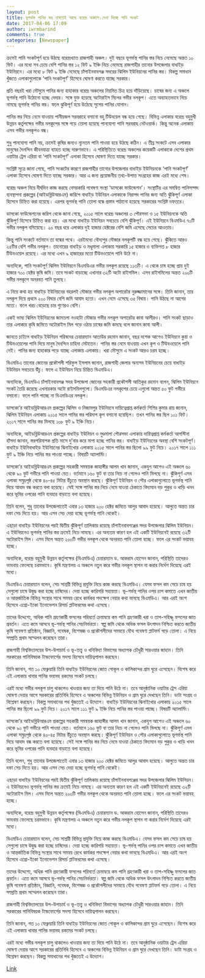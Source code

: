 ```yaml
---
layout: post
title: ভূগর্ভস্ত পানির স্তর নামতেই আছে বরেন্দ্র অঞ্চলে।দেখা দিচ্ছে পানি সংকট
date: 2017-04-06 17:09
author: iwrmbarind
comments: true
categories: [Newspaper]
---
```

ক্রমেই পানি সংকটপূর্ণ হয়ে উঠছে বরেন্দ্রখ্যাত রাজশাহী অঞ্চল। দুই বছরে ভূগর্ভস্থ পানির স্তর নিচে নেমেছে অন্তত ১০ ফিট। এর মধ্যে সব চেয়ে বেশি পানির স্তর ১২ ফিট ৯ ইঞ্চি নিচে নেমেছে রাজশাহীর তানোর উপজেলার বাধাইড় ইউনিয়নে। এর মধ্যে ৮ ফিট ৯ ইঞ্চি নেমেছে চাঁপাইনবাবগঞ্জ সদরের ঝিলিম ইউনিয়নের পানির স্তর। বিকল্প সমাধান খুঁজতে এলাকাগুলোকে ‘পানি সংকটপূর্ণ’ হিসেবে ঘোষণা করতে যাচ্ছে সরকার।

প্রতি বছরই খরা মৌসুমে পানির জন্য হাহাকার বরেন্দ্র অঞ্চলের নিয়মিত চিত্র হয়ে দাঁড়িয়েছে। চাষের জন্য এ অঞ্চলে ভূগর্ভস্থ পানি উঠোনো হচ্ছে দেদার। সঙ্গে যুক্ত হয়েছে অটোরাইস মিলের গভীর নলকূপ। এতে অব্যাহতভাবে নিচে নামছে ভূগর্ভস্থ পানির স্তর। ফলে ঝুকিপূর্ণ হয়ে উঠেছে সুপেয় পানির যোগান।

পানির স্তর নিচে নেমে যাওয়ায় পানীয়জল সরবরাহে বসানো বহু টিউবয়েল বন্ধ হয়ে গেছে। বিভিন্ন এলাকার বরেন্দ্র বহুমুখী উন্নয়ন কর্তৃপক্ষের গভীর নলকূপের সঙ্গে গড়ে তোলা হয়েছে পানযোগ্য পানি সরবরাহ নেটওয়ার্ক। কিন্তু অনেক এলাকায় এসব গভীর নলকূপও বন্ধ।

শুধু পানযোগ্য পানি নয়, ক্রমেই কৃষির জন্যও ন্যূনতম পানি পাওয়া হয়ে উঠছে কঠিন। এ তীব্র সংকটে এসব এলাকার মানুষের দৈনন্দিন জীবনযাত্রা ব্যাহত হচ্ছে দারুণভাবে। এ পরিস্থিতিতে বরেন্দ্র অঞ্চলের কয়েকটি এলাকাকে দেশের প্রথম ওয়াটার ট্রেস এরিয়া বা ‘পানি সংকটপূর্ণ’ এলাকা হিসেবে ঘোষণা দিতে যাচ্ছে সরকার।

সংশ্লিষ্ট সূত্রে জানা গেছে, পানি সংকটের কারণে রাজশাহীর তানোর উপজেলার বাধাইড় ইউনিয়নকে ‘পানি সংকটপূর্ণ’ এলাকা হিসেবে ঘোষণা দিতে যাচ্ছে সরকার। আর এ জন্য প্রয়োজনীয় তথ্য-উপাত্ত সংগ্রহের কাজ এরই মধ্যে শেষ।

বরেন্দ্র অঞ্চল নিয়ে দীর্ঘদিন কাজ করছে বেসরকারি গবেষণা সংস্থা ‘ডাসকো ফাউন্ডেশন’। সংস্থাটির এর সমন্বিত পানিসম্পদ ব্যবস্থাপনা প্রকল্পের (আইডব্লিউআরএম) জরিপে বাধাইড় ইউনিয়ন এলাকাকে নিরাপদ পানির জন্য অতি ঝুঁকিপূর্ণ এলাকা হিসেবে চিহ্নিত করা হয়েছে। এরপর ভূগর্ভস্থ পানি তোলা বন্ধে প্রস্তাব পাঠানো হয়েছে সরকারের সংশ্লিষ্ট দফতরে।

ডাসকো ফাউন্ডেশনের জরিপ থেকে জানা গেছে, ২০১৫ সালে বরেন্দ্র অঞ্চলের ৩ পৌরসভা ও ১৫ ইউনিয়নকে অতি ঝুঁকিপূর্ণ হিসেবে চিহ্নিত করা হয়। এর মধ্যে বাধাইড় ইউনিয়ন সবচেয়ে বেশি ঝুঁকিপূর্ণ। এই ইউনিয়নে বিএমডিএ ৭০টি গভীর নলকূপ বসিয়েছে। ২০ বছর ধরে এলাকার দুই হাজার হেক্টরের বেশি জমি এসেছে সেচের আওতায়।

কিন্তু পানি সংকটে বর্তমানে তা বন্ধের পথে। এরইমধ্যে বৌদ্যপুর মৌজার নলকূপটি বন্ধ হয়ে গেছে। ঝুঁকিতে আরও ২৫টির বেশি গভীর নলকূপ। তানোরের বাধাইড় ও মণ্ডুমালা এলাকায় সরকারি ১৫ হাজার ও ব্যক্তিগত ৮ হাজার টিউবওয়েল রয়েছে। এর মধ্যে এখন ৯ হাজারের মতো টিউবওয়েলে পানি উঠে না।

অন্যদিকে, পানি সংকটপূর্ণ ঝিলিম ইউনিয়নে বিএমডিএর গভীর নলকূপ রয়েছে ১১৩টি। এ থেকে চাষ হচ্ছে প্রায় দুই হাজার ৭০০ হেক্টর কৃষি জমি। তবে সংকট বাড়াচ্ছে এখানার ৩২টি অটো রাইসমিল। এসব রাইসমিলের অন্তত ২০০টি গভীর নলকূপে অনরবত পানি তুলছে।

এ নিয়ে কথা হয় বাধাইড় ইউনিয়নের বহরলই মৌজার গভীর নলকূপ অপারেটর নুরুজ্জামানের সঙ্গে। তিনি জানান, তার নলকূপ দিয়ে প্রথমে ২০০ বিঘার বেশি জমি আবাদ হতো। এখন নেমে এসেছে ৩৫ বিঘায়। পানি উঠছে না আগের মতো। ফলে খরচ বেড়েছে চার গুণেরও বেশি।

একই ভাষ্য ঝিলিম ইউনিয়নের জামতলা নওহাটা মৌজার গভীর নলকূপ অপারেটর কাবা আলীরও। পানি সংকট ছাড়াও তার এলাকায় কৃষি জমিতে অটোরাইস মিল গড়ে ওঠায় চাষের জমি কমছে বলে জানান কাবা আলী।

জানতে চাইলে বাধাইড় ইউনিয়ন পরিষদের চেয়ারম্যান আতাউর রহমান জানান, বছর দশেক আগেও ইউনিয়নে কুয়া ও টিউবওয়েলের পানি দিয়ে মানুষ দৈনন্দিন চাহিদা মেটাতেন। পানির স্তর নেমে যাওয়ায় এখন কূপ ও টিউবওয়েলে পানি নেই। পানির জন্য হাহাকার পড়ে যাচ্ছে এলাকায় এলাকায়। খরা মৌসুমে এ সংকট আরও চরম হচ্ছে।

বিএমডিএ তানোর জোনের প্রকৌশলী শরিফুল ইসলাম জানান, রাজশাহী জেলার অন্যসব ইউনিয়নের চেয়ে বাধাইড় ইউনিয়ন সবচেয়ে উঁচু। ফলে এ ইউনিয়ন নিয়ে চিন্তিত বিএমডিএ।

অন্যদিকে, বিএমডিএ চাঁপাইনবাবগঞ্জ সদর উপজেলা জোনের সহকারী প্রকৌশলী আতিকুর রহমান বলেন, ঝিলিম ইউনিয়নে সংকট তৈরি করেছে এখনারকার অটো রাইসমিলগুলো। বিএমডিএর নলকূপের চেয়ে এগুলো অন্তত ৫০ ফুট গভীরে বসানো। ফলে পানি পাচ্ছে না বিএমডিএর নলকূপ।

ডাসকো’র আইডব্লিউআরএম প্রকল্পের ঝিলিম ও নিজামপুর ইউনিয়নে দায়িত্বেপ্রাপ্ত কর্মকর্তা শিশির কুমার রায় জানান, ঝিলিম ইউনিয়ন এলাকায় ২০১৫ সালে পানির স্তর পরিমাপ কূপ বসানো হয়েছিল। তখন পানির স্তর ছিল ১০১ ফিট। ২০১৭ সালে পানির স্তর মিলছে ১০৮ ফুট ৯ ইঞ্চি নিচে।

অন্যদিকে, আইডব্লিউআরএম প্রকল্পের বাধাইড় ইউনিয়ন ও মুণ্ডমালা পৌরসভা এলাকায় দায়িত্বপ্রাপ্ত কর্মকর্তা আগস্টিনা হাঁসদা জানান, স্তরপরিমাপক প্রতি মাসে দু’বার করে মাপা হচ্ছে পানির স্তর। বাধাইড় ইউনিয়নের অবস্থা বেশি সংকটপূর্ণ। বাধাইড় ইউনিবাধাইড় ইউনিয়নের ঝিনাইখোর এলাকায় ২০১৫ সালে পানির স্তর ছিলো ৯৯ ফুট নিচে। ২০১৭ সালে ১১১ ফুট ৯ ইঞ্চি নিচে পানির স্তর পাওয়া পাচ্ছে। বিষয়টি অ্যালার্মিং।

ডাসকো’র আইডব্লিউআরএম প্রকল্পের সহকারী সমন্বয়ক জাহাঙ্গীর আলম খান জানান, একযুগ আগেও এই অঞ্চলে ৬০ থেকে ৯০ ফুট গভীরে পানি পাওয়া যেত। বর্তমানে ১৬০ ফুট বা তার নিচে না গেলেও পানি মিলছে না। ঝুঁকিপূর্ণ এসব এলাকা সমুদ্রপৃষ্ঠ থেকে ৪০-৪৫ মিটার উঁচুতে অবস্থান করছে। ঝুঁকিপূর্ণ ইউনিয়ন ও পৌর এলাকাগুলোতে ভূগর্ভস্থ পানি দিয়ে আবাদ বন্ধ করতে বলা হয়েছে। সেই সঙ্গে পানির স্তর নিচে নেমে যাওয়া ঠেকাতে বিদ্যমান বড় পুকুর ও খাড়ি খনন করে ভূমির ওপরের পানি ব্যবহার বাড়াতে বলা হয়েছে।

তিনি বলেন, শুধু তানোর উপজেলাতেই এবার ১৩ হাজার ২০০ হেক্টর জমিতে আলুর আবাদ হয়েছে। আলুতে অন্তত চার দফা সেচ দিতে হয়। আর এসব সেচ দেয়া হচ্ছে ভূগর্ভস্থ পানি থেকেই।

এছাড়া বাধাইড় ইউনিয়নের পরই দ্বিতীয় ঝুঁকিপূর্ণ তালিকায় রয়েছে চাঁপাইনবাবগঞ্জের সদর উপজেলার ঝিলিম ইউনিয়ন। এ ইউনিয়নেও ভূগর্ভস্থ পানির স্তর ক্রমেই নিচে নামছে। এর অন্যতম কারণ হল এই একটি ইউনিয়নেই রয়েছে ৩২টি অটোরাইস মিল। এসব মিলে অন্তত ২০০টি গভীর নলকূপ থেকে অনরবত পানি তোলা হচ্ছে। ফলে এর সংকট ভয়াবহ হচ্ছে।

অন্যদিকে, বরেন্দ্র বহুমুখী উন্নয়ন কর্তৃপক্ষের (বিএমডিএ) চেয়ারম্যান ড. আকরাম হোসেন জানান, পরিস্থিতি তাদেরও ভাবনায় ফেলেছে চরমভাবে। কৃষি মন্ত্রণালয় এ অঞ্চলে নতুন করে গভীর নলকূপ স্থাপন না করার নির্দেশ দিয়েছে এরই মধ্যে।

বিএমডিএ চেয়ারম্যান বলেন, সেচ সাশ্রয়ী বিভিন্ন প্রযুক্তি নিয়ে কাজ করছে বিএমডিএ। যেসব ফসল কম সেচে চাষ হয় সেগুলো চাষে উদ্বুদ্ধ করা হচ্ছে চাষিদের। দেয়া হচ্ছে কারিগরি সহায়তা। ভূ-গর্ভস্থ পানির ওপর চাপ কমাতে এখন জাতীয় ও আন্তর্জাতিক বিভিন্ন সংস্থার সাথে সমন্বয় রেখে কার্যকর পদক্ষেপ নেয়ার কথা ভাবছে বিএমডিএ। আর এরই অংশ হিসেবে এগ্রো-ইকো ইনোভেশন রিসার্চ প্লাটফরমের কথা এসেছে।

তাদের উদ্দেশ্যে, অধিক পানি গ্রহণকারী ফসলের পরিবর্তে ক্রমান্বয়ে কম পানি গ্রহণকারী খরা ও তাপ-সহিষ্ণু ফসলের জাত প্রবর্তন। এতে কমে আসবে ভূ-গর্ভস্থ পানির সেচনির্ভরতা। স্বল্প জমি থেকে অধিক ফসল উৎপাদন নিশ্চিত করতে জাতীয় কৃষি গবেষণা প্রতিষ্ঠান, বিজ্ঞানি, গবেষক, বিশেষজ্ঞ ও প্রকৌশলীদের সমন্বয়ে যৌথ গবেষণা প্লাটফর্ম গড়ে তোলা। এ নিয়ে সম্প্রতি প্রথম সম্মেলন করেছেন তারা।

রাজশাহী বিশ্ববিদ্যালয়ের উপ-উপাচার্য ও ভূ-তত্ত্ব ও খনিবিদ্যা বিভাগের অধ্যাপক চৌধুরী সারওয়ার জাহান। তিনি সরকারের পানিবিষয়ক টাস্কফোর্সের সদস্য হিসেবে দায়িত্বপালন করছেন।

তিনি জানান, গত ১০ ফেব্রুয়ারি তিনি বাধাইড় ইউনিয়নের জোত গোকূল ও কালিকান্দর গ্রাম ঘুরে এসেছেন। বিশেষ করে এই এলাকায় খাবার পানির ভয়াবহ রকমের সংকট চলছে।

এরই মধ্যে গভীর নলকূপ চালু থাকলেও খাওয়ার জন্য তা দিয়ে পানি উঠে না। তবে আনুষ্ঠানিক ওয়াটার ট্রেস এরিয়া ঘোষণা দেয়ার আগে সরকারের প্রতিনিধি হিসেবে এ অঞ্চলের বিভিন্ন ইউনিয়ন ও গ্রাম ঘুরে দেখছেন তিনি। ডাটা সংগ্রহ ও বিশ্লেষণ করছেন। বিকল্প সমাধানের পথ খুঁজতেই এ উদ্যোগ। বাধাইড় ইউনিয়নের ঝিনাইখোর এলাকায় ২০১৫ সালে পানির স্তর ছিলো ৯৯ ফুট নিচে। ২০১৭ সালে ১১১ ফুট ৯ ইঞ্চি নিচে পানির স্তর পাওয়া পাচ্ছে। বিষয়টি অ্যালার্মিং।

ডাসকো’র আইডব্লিউআরএম প্রকল্পের সহকারী সমন্বয়ক জাহাঙ্গীর আলম খান জানান, একযুগ আগেও এই অঞ্চলে ৬০ থেকে ৯০ ফুট গভীরে পানি পাওয়া যেত। বর্তমানে ১৬০ ফুট বা তার নিচে না গেলেও পানি মিলছে না। ঝুঁকিপূর্ণ এসব এলাকা সমুদ্রপৃষ্ঠ থেকে ৪০-৪৫ মিটার উঁচুতে অবস্থান করছে। ঝুঁকিপূর্ণ ইউনিয়ন ও পৌর এলাকাগুলোতে ভূগর্ভস্থ পানি দিয়ে আবাদ বন্ধ করতে বলা হয়েছে। সেই সঙ্গে পানির স্তর নিচে নেমে যাওয়া ঠেকাতে বিদ্যমান বড় পুকুর ও খাড়ি খনন করে ভূমির ওপরের পানি ব্যবহার বাড়াতে বলা হয়েছে।

তিনি বলেন, শুধু তানোর উপজেলাতেই এবার ১৩ হাজার ২০০ হেক্টর জমিতে আলুর আবাদ হয়েছে। আলুতে অন্তত চার দফা সেচ দিতে হয়। আর এসব সেচ দেয়া হচ্ছে ভূগর্ভস্থ পানি থেকেই।

এছাড়া বাধাইড় ইউনিয়নের পরই দ্বিতীয় ঝুঁকিপূর্ণ তালিকায় রয়েছে চাঁপাইনবাবগঞ্জের সদর উপজেলার ঝিলিম ইউনিয়ন। এ ইউনিয়নেও ভূগর্ভস্থ পানির স্তর ক্রমেই নিচে নামছে। এর অন্যতম কারণ হল এই একটি ইউনিয়নেই রয়েছে ৩২টি অটোরাইস মিল। এসব মিলে অন্তত ২০০টি গভীর নলকূপ থেকে অনরবত পানি তোলা হচ্ছে। ফলে এর সংকট ভয়াবহ হচ্ছে।

অন্যদিকে, বরেন্দ্র বহুমুখী উন্নয়ন কর্তৃপক্ষের (বিএমডিএ) চেয়ারম্যান ড. আকরাম হোসেন জানান, পরিস্থিতি তাদেরও ভাবনায় ফেলেছে চরমভাবে। কৃষি মন্ত্রণালয় এ অঞ্চলে নতুন করে গভীর নলকূপ স্থাপন না করার নির্দেশ দিয়েছে এরই মধ্যে।

বিএমডিএ চেয়ারম্যান বলেন, সেচ সাশ্রয়ী বিভিন্ন প্রযুক্তি নিয়ে কাজ করছে বিএমডিএ। যেসব ফসল কম সেচে চাষ হয় সেগুলো চাষে উদ্বুদ্ধ করা হচ্ছে চাষিদের। দেয়া হচ্ছে কারিগরি সহায়তা। ভূ-গর্ভস্থ পানির ওপর চাপ কমাতে এখন জাতীয় ও আন্তর্জাতিক বিভিন্ন সংস্থার সাথে সমন্বয় রেখে কার্যকর পদক্ষেপ নেয়ার কথা ভাবছে বিএমডিএ। আর এরই অংশ হিসেবে এগ্রো-ইকো ইনোভেশন রিসার্চ প্লাটফরমের কথা এসেছে।

তাদের উদ্দেশ্যে, অধিক পানি গ্রহণকারী ফসলের পরিবর্তে ক্রমান্বয়ে কম পানি গ্রহণকারী খরা ও তাপ-সহিষ্ণু ফসলের জাত প্রবর্তন। এতে কমে আসবে ভূ-গর্ভস্থ পানির সেচনির্ভরতা। স্বল্প জমি থেকে অধিক ফসল উৎপাদন নিশ্চিত করতে জাতীয় কৃষি গবেষণা প্রতিষ্ঠান, বিজ্ঞানি, গবেষক, বিশেষজ্ঞ ও প্রকৌশলীদের সমন্বয়ে যৌথ গবেষণা প্লাটফর্ম গড়ে তোলা। এ নিয়ে সম্প্রতি প্রথম সম্মেলন করেছেন তারা।

রাজশাহী বিশ্ববিদ্যালয়ের উপ-উপাচার্য ও ভূ-তত্ত্ব ও খনিবিদ্যা বিভাগের অধ্যাপক চৌধুরী সারওয়ার জাহান। তিনি সরকারের পানিবিষয়ক টাস্কফোর্সের সদস্য হিসেবে দায়িত্বপালন করছেন।

তিনি জানান, গত ১০ ফেব্রুয়ারি তিনি বাধাইড় ইউনিয়নের জোত গোকূল ও কালিকান্দর গ্রাম ঘুরে এসেছেন। বিশেষ করে এই এলাকায় খাবার পানির ভয়াবহ রকমের সংকট চলছে।

এরই মধ্যে গভীর নলকূপ চালু থাকলেও খাওয়ার জন্য তা দিয়ে পানি উঠে না। তবে আনুষ্ঠানিক ওয়াটার ট্রেস এরিয়া ঘোষণা দেয়ার আগে সরকারের প্রতিনিধি হিসেবে এ অঞ্চলের বিভিন্ন ইউনিয়ন ও গ্রাম ঘুরে দেখছেন তিনি। ডাটা সংগ্রহ ও বিশ্লেষণ করছেন। বিকল্প সমাধানের পথ খুঁজতেই এ উদ্যোগ।

<a href="http://www.chapaidiganta.com/2017/03/22/%E0%A6%AD%E0%A7%82%E0%A6%97%E0%A6%B0%E0%A7%8D%E0%A6%AD%E0%A6%B8%E0%A7%8D%E0%A6%A4-%E0%A6%AA%E0%A6%BE%E0%A6%A8%E0%A6%BF%E0%A6%B0-%E0%A6%B8%E0%A7%8D%E0%A6%A4%E0%A6%B0-%E0%A6%A8%E0%A6%BE%E0%A6%AE/?i=1" target="_blank">Link</a>
